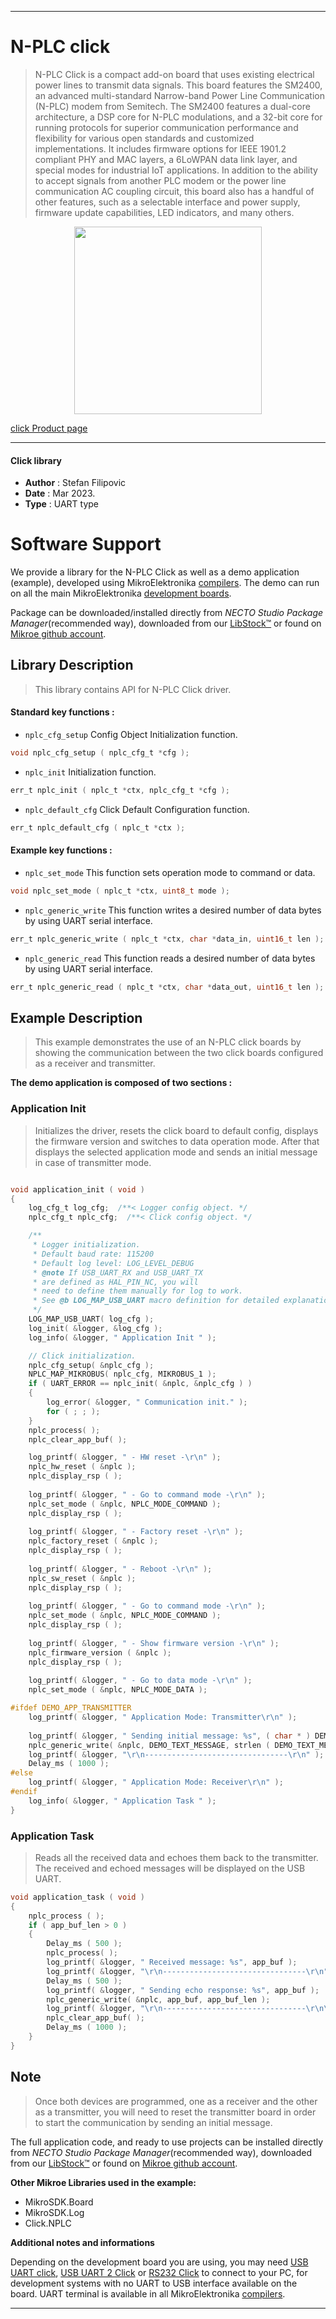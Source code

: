 
---
# N-PLC click

> N-PLC Click is a compact add-on board that uses existing electrical power lines to transmit data signals. This board features the SM2400, an advanced multi-standard Narrow-band Power Line Communication (N-PLC) modem from Semitech. The SM2400 features a dual-core architecture, a DSP core for N-PLC modulations, and a 32-bit core for running protocols for superior communication performance and flexibility for various open standards and customized implementations. It includes firmware options for IEEE 1901.2 compliant PHY and MAC layers, a 6LoWPAN data link layer, and special modes for industrial IoT applications. In addition to the ability to accept signals from another PLC modem or the power line communication AC coupling circuit, this board also has a handful of other features, such as a selectable interface and power supply, firmware update capabilities, LED indicators, and many others.

<p align="center">
  <img src="https://download.mikroe.com/images/click_for_ide/nplc_click.png" height=300px>
</p>

[click Product page](https://www.mikroe.com/n-plc-click)

---


#### Click library

- **Author**        : Stefan Filipovic
- **Date**          : Mar 2023.
- **Type**          : UART type


# Software Support

We provide a library for the N-PLC Click
as well as a demo application (example), developed using MikroElektronika
[compilers](https://www.mikroe.com/necto-studio).
The demo can run on all the main MikroElektronika [development boards](https://www.mikroe.com/development-boards).

Package can be downloaded/installed directly from *NECTO Studio Package Manager*(recommended way), downloaded from our [LibStock&trade;](https://libstock.mikroe.com) or found on [Mikroe github account](https://github.com/MikroElektronika/mikrosdk_click_v2/tree/master/clicks).

## Library Description

> This library contains API for N-PLC Click driver.

#### Standard key functions :

- `nplc_cfg_setup` Config Object Initialization function.
```c
void nplc_cfg_setup ( nplc_cfg_t *cfg );
```

- `nplc_init` Initialization function.
```c
err_t nplc_init ( nplc_t *ctx, nplc_cfg_t *cfg );
```

- `nplc_default_cfg` Click Default Configuration function.
```c
err_t nplc_default_cfg ( nplc_t *ctx );
```

#### Example key functions :

- `nplc_set_mode` This function sets operation mode to command or data.
```c
void nplc_set_mode ( nplc_t *ctx, uint8_t mode );
```

- `nplc_generic_write` This function writes a desired number of data bytes by using UART serial interface.
```c
err_t nplc_generic_write ( nplc_t *ctx, char *data_in, uint16_t len );
```

- `nplc_generic_read` This function reads a desired number of data bytes by using UART serial interface.
```c
err_t nplc_generic_read ( nplc_t *ctx, char *data_out, uint16_t len );
```

## Example Description

> This example demonstrates the use of an N-PLC click boards by showing the communication between the two click boards configured as a receiver and transmitter.

**The demo application is composed of two sections :**

### Application Init

> Initializes the driver, resets the click board to default config, displays the firmware version and switches to data operation mode.
After that displays the selected application mode and sends an initial message in case of transmitter mode.

```c

void application_init ( void )
{
    log_cfg_t log_cfg;  /**< Logger config object. */
    nplc_cfg_t nplc_cfg;  /**< Click config object. */

    /** 
     * Logger initialization.
     * Default baud rate: 115200
     * Default log level: LOG_LEVEL_DEBUG
     * @note If USB_UART_RX and USB_UART_TX 
     * are defined as HAL_PIN_NC, you will 
     * need to define them manually for log to work. 
     * See @b LOG_MAP_USB_UART macro definition for detailed explanation.
     */
    LOG_MAP_USB_UART( log_cfg );
    log_init( &logger, &log_cfg );
    log_info( &logger, " Application Init " );

    // Click initialization.
    nplc_cfg_setup( &nplc_cfg );
    NPLC_MAP_MIKROBUS( nplc_cfg, MIKROBUS_1 );
    if ( UART_ERROR == nplc_init( &nplc, &nplc_cfg ) ) 
    {
        log_error( &logger, " Communication init." );
        for ( ; ; );
    } 
    nplc_process( );
    nplc_clear_app_buf( );

    log_printf( &logger, " - HW reset -\r\n" );
    nplc_hw_reset ( &nplc );
    nplc_display_rsp ( );
    
    log_printf( &logger, " - Go to command mode -\r\n" );
    nplc_set_mode ( &nplc, NPLC_MODE_COMMAND );
    nplc_display_rsp ( );
    
    log_printf( &logger, " - Factory reset -\r\n" );
    nplc_factory_reset ( &nplc );
    nplc_display_rsp ( );
    
    log_printf( &logger, " - Reboot -\r\n" );
    nplc_sw_reset ( &nplc );
    nplc_display_rsp ( );
    
    log_printf( &logger, " - Go to command mode -\r\n" );
    nplc_set_mode ( &nplc, NPLC_MODE_COMMAND );
    nplc_display_rsp ( );
    
    log_printf( &logger, " - Show firmware version -\r\n" );
    nplc_firmware_version ( &nplc );
    nplc_display_rsp ( );
    
    log_printf( &logger, " - Go to data mode -\r\n" );
    nplc_set_mode ( &nplc, NPLC_MODE_DATA );

#ifdef DEMO_APP_TRANSMITTER
    log_printf( &logger, " Application Mode: Transmitter\r\n" );
    
    log_printf( &logger, " Sending initial message: %s", ( char * ) DEMO_TEXT_MESSAGE );
    nplc_generic_write( &nplc, DEMO_TEXT_MESSAGE, strlen ( DEMO_TEXT_MESSAGE ) );
    log_printf( &logger, "\r\n--------------------------------\r\n" );
    Delay_ms ( 1000 ); 
#else
    log_printf( &logger, " Application Mode: Receiver\r\n" );
#endif   
    log_info( &logger, " Application Task " );
}

```

### Application Task

> Reads all the received data and echoes them back to the transmitter. The received and echoed messages will be displayed on the USB UART.

```c
void application_task ( void )
{
    nplc_process ( );
    if ( app_buf_len > 0 ) 
    {
        Delay_ms ( 500 );
        nplc_process( );
        log_printf( &logger, " Received message: %s", app_buf );
        log_printf( &logger, "\r\n--------------------------------\r\n" );
        Delay_ms ( 500 );
        log_printf( &logger, " Sending echo response: %s", app_buf );
        nplc_generic_write( &nplc, app_buf, app_buf_len );
        log_printf( &logger, "\r\n--------------------------------\r\n\n" );
        nplc_clear_app_buf( );
        Delay_ms ( 1000 ); 
    }
}
```

## Note

> Once both devices are programmed, one as a receiver and the other as a transmitter, you will need to reset the transmitter board in order
to start the communication by sending an initial message.

The full application code, and ready to use projects can be installed directly from *NECTO Studio Package Manager*(recommended way), downloaded from our [LibStock&trade;](https://libstock.mikroe.com) or found on [Mikroe github account](https://github.com/MikroElektronika/mikrosdk_click_v2/tree/master/clicks).

**Other Mikroe Libraries used in the example:**

- MikroSDK.Board
- MikroSDK.Log
- Click.NPLC

**Additional notes and informations**

Depending on the development board you are using, you may need
[USB UART click](https://www.mikroe.com/usb-uart-click),
[USB UART 2 Click](https://www.mikroe.com/usb-uart-2-click) or
[RS232 Click](https://www.mikroe.com/rs232-click) to connect to your PC, for
development systems with no UART to USB interface available on the board. UART
terminal is available in all MikroElektronika
[compilers](https://shop.mikroe.com/compilers).

---
